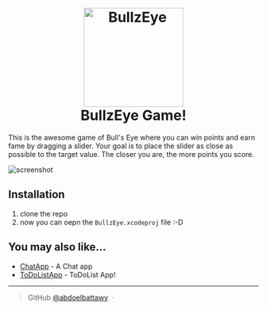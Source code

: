 
<h1 align="center">
  <br>
  <a href="https://github.com/abdoelbattawy/BullzEye"><img src="https://github.com/abdoelbattawy/BullzEye/blob/main/BullzEye/Assets.xcassets/AppIcon.appiconset/1024.png" alt="BullzEye" width="200"></a>
  <br>
  BullzEye Game!
  <br>
</h1>

This is the awesome game of Bull's Eye where you can win points and earn fame by dragging a slider.
Your goal is to place the slider as close as possible to the target value. The closer you are, the more points you score.

![screenshot](https://github.com/abdoelbattawy/BullzEye/blob/main/ezgif.com-gif-maker.gif)
  <br>

## Installation 
1. clone the repo
2. now you can oepn the `BullzEye.xcodeproj` file :-D

## You may also like...

- [ChatApp](https://github.com/abdoelbattawy/ChatApp) - A Chat app
- [ToDoListApp](https://github.com/abdoelbattawy/ToDoListApp) - ToDoList App!

---

> GitHub [@abdoelbattawy](https://github.com/abdoelbattawy) &nbsp;&middot;&nbsp;
